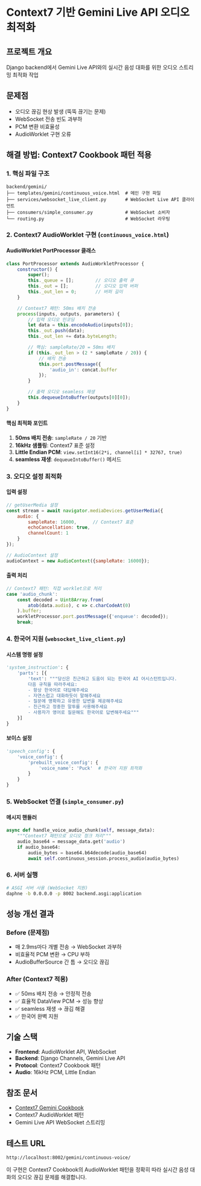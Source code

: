 # Context7 기반 Gemini Live API 오디오 최적화

## 프로젝트 개요
Django backend에서 Gemini Live API와의 실시간 음성 대화를 위한 오디오 스트리밍 최적화 작업

## 문제점
- 오디오 끊김 현상 발생 (뚝뚝 끊기는 문제)
- WebSocket 전송 빈도 과부하
- PCM 변환 비효율성
- AudioWorklet 구현 오류

## 해결 방법: Context7 Cookbook 패턴 적용

### 1. 핵심 파일 구조
```
backend/gemini/
├── templates/gemini/continuous_voice.html  # 메인 구현 파일
├── services/websocket_live_client.py       # WebSocket Live API 클라이언트
├── consumers/simple_consumer.py            # WebSocket 소비자
└── routing.py                              # WebSocket 라우팅
```

### 2. Context7 AudioWorklet 구현 (`continuous_voice.html`)

#### AudioWorklet PortProcessor 클래스
```javascript
class PortProcessor extends AudioWorkletProcessor {
    constructor() {
        super();
        this._queue = [];        // 오디오 출력 큐
        this._out = [];          // 오디오 입력 버퍼
        this._out_len = 0;       // 버퍼 길이
    }

    // Context7 패턴: 50ms 배치 전송
    process(inputs, outputs, parameters) {
        // 입력 오디오 인코딩
        let data = this.encodeAudio(inputs[0]);
        this._out.push(data);
        this._out_len += data.byteLength;

        // 핵심: sampleRate/20 = 50ms 배치
        if (this._out_len > (2 * sampleRate / 20)) {
            // 배치 전송
            this.port.postMessage({
                'audio_in': concat.buffer
            });
        }

        // 출력 오디오 seamless 재생
        this.dequeueIntoBuffer(outputs[0][0]);
    }
}
```

#### 핵심 최적화 포인트
1. **50ms 배치 전송**: `sampleRate / 20` 기반
2. **16kHz 샘플링**: Context7 표준 설정
3. **Little Endian PCM**: `view.setInt16(2*i, channel[i] * 32767, true)`
4. **seamless 재생**: `dequeueIntoBuffer()` 메서드

### 3. 오디오 설정 최적화

#### 입력 설정
```javascript
// getUserMedia 설정
const stream = await navigator.mediaDevices.getUserMedia({
    audio: {
        sampleRate: 16000,      // Context7 표준
        echoCancellation: true,
        channelCount: 1
    }
});

// AudioContext 설정
audioContext = new AudioContext({sampleRate: 16000});
```

#### 출력 처리
```javascript
// Context7 패턴: 직접 worklet으로 처리
case 'audio_chunk':
    const decoded = Uint8Array.from(
        atob(data.audio), c => c.charCodeAt(0)
    ).buffer;
    workletProcessor.port.postMessage({'enqueue': decoded});
    break;
```

### 4. 한국어 지원 (`websocket_live_client.py`)

#### 시스템 명령 설정
```python
'system_instruction': {
    'parts': [{
        'text': """당신은 친근하고 도움이 되는 한국어 AI 어시스턴트입니다.
        다음 규칙을 따라주세요:
        - 항상 한국어로 대답해주세요
        - 자연스럽고 대화하듯이 말해주세요
        - 질문에 명확하고 유용한 답변을 제공해주세요
        - 친근하고 정중한 말투를 사용해주세요
        - 사용자가 영어로 질문해도 한국어로 답변해주세요"""
    }]
}
```

#### 보이스 설정
```python
'speech_config': {
    'voice_config': {
        'prebuilt_voice_config': {
            'voice_name': 'Puck'  # 한국어 지원 최적화
        }
    }
}
```

### 5. WebSocket 연결 (`simple_consumer.py`)

#### 메시지 핸들러
```python
async def handle_voice_audio_chunk(self, message_data):
    """Context7 패턴으로 오디오 청크 처리"""
    audio_base64 = message_data.get('audio')
    if audio_base64:
        audio_bytes = base64.b64decode(audio_base64)
        await self.continuous_session.process_audio(audio_bytes)
```

### 6. 서버 실행
```bash
# ASGI 서버 사용 (WebSocket 지원)
daphne -b 0.0.0.0 -p 8002 backend.asgi:application
```

## 성능 개선 결과

### Before (문제점)
- 매 2.9ms마다 개별 전송 → WebSocket 과부하
- 비효율적 PCM 변환 → CPU 부하
- AudioBufferSource 간 틈 → 오디오 끊김

### After (Context7 적용)
- ✅ 50ms 배치 전송 → 안정적 전송
- ✅ 효율적 DataView PCM → 성능 향상
- ✅ seamless 재생 → 끊김 해결
- ✅ 한국어 완벽 지원

## 기술 스택
- **Frontend**: AudioWorklet API, WebSocket
- **Backend**: Django Channels, Gemini Live API
- **Protocol**: Context7 Cookbook 패턴
- **Audio**: 16kHz PCM, Little Endian

## 참조 문서
- [Context7 Gemini Cookbook](https://github.com/google-gemini/cookbook)
- Context7 AudioWorklet 패턴
- Gemini Live API WebSocket 스트리밍

## 테스트 URL
```
http://localhost:8002/gemini/continuous-voice/
```

이 구현은 Context7 Cookbook의 AudioWorklet 패턴을 정확히 따라 실시간 음성 대화의 오디오 끊김 문제를 해결합니다.